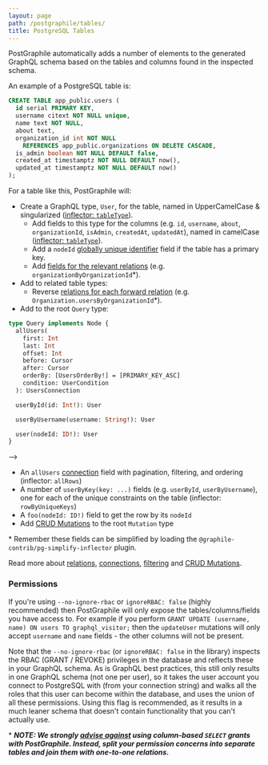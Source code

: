 ```yaml
---
layout: page
path: /postgraphile/tables/
title: PostgreSQL Tables
---
```


PostGraphile automatically adds a number of elements to the generated GraphQL
schema based on the tables and columns found in the inspected schema.

An example of a PostgreSQL table is:

```sql
CREATE TABLE app_public.users (
  id serial PRIMARY KEY,
  username citext NOT NULL unique,
  name text NOT NULL,
  about text,
  organization_id int NOT NULL
    REFERENCES app_public.organizations ON DELETE CASCADE,
  is_admin boolean NOT NULL DEFAULT false,
  created_at timestamptz NOT NULL DEFAULT now(),
  updated_at timestamptz NOT NULL DEFAULT now()
);
```

For a table like this, PostGraphile will:

- Create a GraphQL type, `User`, for the table, named in UpperCamelCase &
  singularized
  ([inflector: `tableType`](https://github.com/graphile/graphile-engine/blob/f332cb11fc32c7b50428c8d19d88121ead00d95d/packages/graphile-build-pg/src/plugins/PgBasicsPlugin.js#L485-L487)).
  - Add fields to this type for the columns (e.g. `id`, `username`, `about`,
    `organizationId`, `isAdmin`, `createdAt`, `updatedAt`), named in camelCase
    ([inflector: `tableType`](https://github.com/graphile/graphile-engine/blob/f332cb11fc32c7b50428c8d19d88121ead00d95d/packages/graphile-build-pg/src/plugins/PgBasicsPlugin.js#L488-L490)).
  - Add a `nodeId` [globally unique identifier](/postgraphile/node-id/) field if
    the table has a primary key.
  - Add [fields for the relevant relations](/postgraphile/relations/) (e.g.
    `organizationByOrganizationId`\*).
- Add to related table types:
  - Reverse [relations for each forward relation](/postgraphile/relations/)
    (e.g. `Organization.usersByOrganizationId`\*).
- Add to the root `Query` type:

```graphql
type Query implements Node {
  allUsers(
    first: Int
    last: Int
    offset: Int
    before: Cursor
    after: Cursor
    orderBy: [UsersOrderBy!] = [PRIMARY_KEY_ASC]
    condition: UserCondition
  ): UsersConnection

  userById(id: Int!): User

  userByUsername(username: String!): User

  user(nodeId: ID!): User
}
```

-->

- An `allUsers` [connection](/postgraphile/connections/) field with pagination,
  filtering, and ordering (inflector: `allRows`)
- A number of `userByKey(key: ...)` fields (e.g. `userById`, `userByUsername`),
  one for each of the unique constraints on the table (inflector:
  `rowByUniqueKeys`)
- A `foo(nodeId: ID!)` field to get the row by its `nodeId`
- Add [CRUD Mutations](/postgraphile/crud-mutations/) to the root `Mutation`
  type

\* Remember these fields can be simplified by loading the
`@graphile-contrib/pg-simplify-inflector` plugin.

Read more about [relations](/postgraphile/relations/),
[connections](/postgraphile/connections/), [filtering](/postgraphile/filtering/)
and [CRUD Mutations](/postgraphile/crud-mutations/).

### Permissions

If you're using `--no-ignore-rbac` or `ignoreRBAC: false` (highly recommended)
then PostGraphile will only expose the tables/columns/fields you have access to.
For example if you perform
`GRANT UPDATE (username, name) ON users TO graphql_visitor;` then the
`updateUser` mutations will only accept `username` and `name` fields - the other
columns will not be present.

Note that the `--no-ignore-rbac` (or `ignoreRBAC: false` in the library)
inspects the RBAC (GRANT / REVOKE) privileges in the database and reflects these
in your GraphQL schema. As is GraphQL best practices, this still only results in
one GraphQL schema (not one per user), so it takes the user account you connect
to PostgreSQL with (from your connection string) and walks all the roles that
this user can become within the database, and uses the union of all these
permissions. Using this flag is recommended, as it results in a much leaner
schema that doesn't contain functionality that you can't actually use.

\* **_NOTE: We strongly [advise against](/postgraphile/requirements/) using
column-based `SELECT` grants with PostGraphile. Instead, split your permission
concerns into separate tables and join them with one-to-one relations._**
